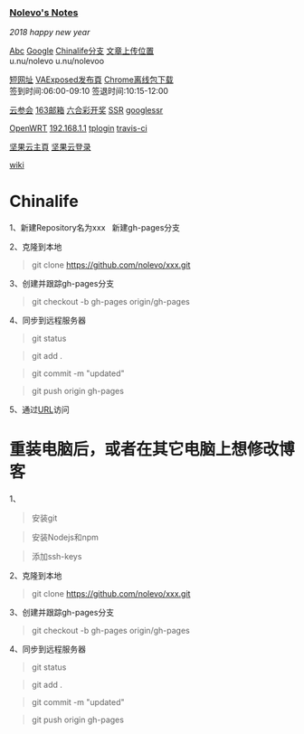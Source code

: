 

### [Nolevo's Notes](https://nolevo.ml/)

_2018 happy new year_

[Abc](https://nolevo.ml/home/abc.html)    [Google](https://www.google.com/)    [Chinalife分支](https://github.com/nolevo/home/blob/gh-pages/index.html)   [文章上传位置](https://github.com/nolevo/nolevo.github.io/tree/hexo/source/_posts)   
u.nu/nolevo     u.nu/nolevoo

[短网址](https://u.nu/nolevo)    [VAExposed发布頁](https://github.com/android-hacker/VAExposed/releases)    [Chrome离线包下载 ](https://chrome.nfz.moe/)    
签到时间:06:00-09:10    签退时间:10:15-12:00

[云参会](https://app-clic.kinthtech.com/app-download.html)    [163邮箱](http://smart.mail.163.com/?dv=smart)    [六合彩开奖](http://bmwbmw.6665432.com/live2.htm)    [SSR](https://nolevo.github.io/ssr/)   [googlessr](http://haroo.ml/auth/login)   

[OpenWRT](http://192.168.2.1/cgi-bin/luci)    [192.168.1.1](http://192.168.1.1/)    [tplogin](http://tplogin.cn/)    [travis-ci](https://travis-ci.org/)    

[坚果云主頁](https://www.jianguoyun.com/)    [坚果云登录](https://www.jianguoyun.com/p/DVnWH4YQj-raBhiW9kA)

[wiki](https://github.com/nolevo/nolevo.github.io/wiki)




# Chinalife
1、新建Repository名为xxx
   新建gh-pages分支


2、克隆到本地

>git clone https://github.com/nolevo/xxx.git

3、创建并跟踪gh-pages分支

>git checkout -b gh-pages origin/gh-pages
     

4、同步到远程服务器

>git status

>git add .

>git commit -m "updated"

>git push origin gh-pages


5、通过[URL](https://nolevo.github.io/xxx/)访问

# 重装电脑后，或者在其它电脑上想修改博客

1、
>安装git

>安装Nodejs和npm

>添加ssh-keys

2、克隆到本地

>git clone https://github.com/nolevo/xxx.git

3、创建并跟踪gh-pages分支

>git checkout -b gh-pages origin/gh-pages
     

4、同步到远程服务器

>git status

>git add .

>git commit -m "updated"

>git push origin gh-pages
